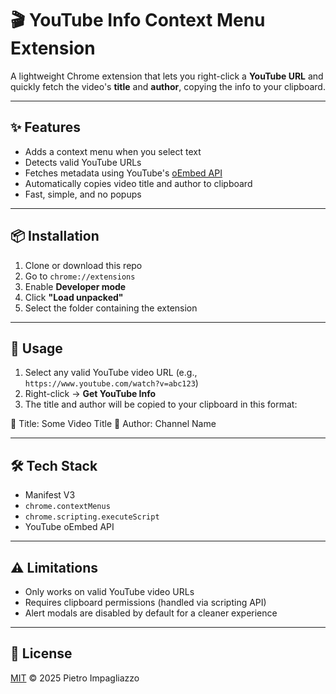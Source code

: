 # 🎬 YouTube Info Context Menu Extension

A lightweight Chrome extension that lets you right-click a **YouTube URL** and quickly fetch the video's **title** and **author**, copying the info to your clipboard.

---

## ✨ Features

- Adds a context menu when you select text
- Detects valid YouTube URLs
- Fetches metadata using YouTube's [oEmbed API](https://developers.google.com/youtube/v3/guides/implementation/oembed)
- Automatically copies video title and author to clipboard
- Fast, simple, and no popups

---

## 📦 Installation

1. Clone or download this repo
2. Go to `chrome://extensions`
3. Enable **Developer mode**
4. Click **"Load unpacked"**
5. Select the folder containing the extension

---

## 🧪 Usage

1. Select any valid YouTube video URL (e.g., `https://www.youtube.com/watch?v=abc123`)
2. Right-click → **Get YouTube Info**
3. The title and author will be copied to your clipboard in this format:

🎵 Title: Some Video Title
👤 Author: Channel Name

---

## 🛠️ Tech Stack

- Manifest V3
- `chrome.contextMenus`
- `chrome.scripting.executeScript`
- YouTube oEmbed API

---

## ⚠️ Limitations

- Only works on valid YouTube video URLs
- Requires clipboard permissions (handled via scripting API)
- Alert modals are disabled by default for a cleaner experience

---

## 📄 License

[MIT](./LICENSE) © 2025 Pietro Impagliazzo